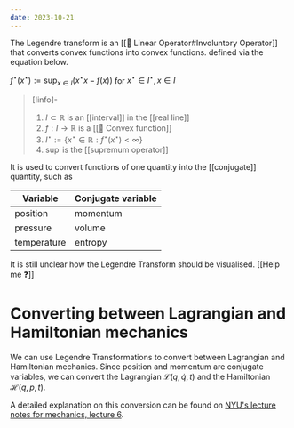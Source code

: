 ```yaml
---
date: 2023-10-21
---
```

The Legendre transform is an [[📘 Linear Operator#Involuntory Operator]] that converts convex functions into convex functions. defined via the equation below.

$f^\star(x^\star) := \sup_{x \in I} (x^\star x - f(x))$ for $x^\star \in I^\star , x \in I$

>[!info]-
> 1. $I \subset \mathbb{R}$ is an [[interval]] in the [[real line]]
> 2. $f : I \rightarrow \mathbb{R}$ is a [[📘 Convex function]]
> 3. $I^\star := \{ x^\star \in \mathbb{R} : f^\star(x^\star) < \infty \}$
> 4. $\sup$ is the [[supremum operator]]

It is used to convert functions of one quantity into the [[conjugate]] quantity, such as

| Variable | Conjugate variable |
| ---- | ---- |
| position | momentum |
| pressure | volume |
| temperature | entropy |
 
It is still unclear how the Legendre Transform should be visualised. [[Help me ❓]]

# Converting between Lagrangian and Hamiltonian mechanics

We can use Legendre Transformations to convert between Lagrangian and Hamiltonian mechanics. Since position and momentum are conjugate variables, we can convert the Lagrangian $\mathscr{L}(q,\dot q, t)$ and the Hamiltonian $\mathscr{H}(q,p,t)$.

A detailed explanation on this conversion can be found on [NYU's lecture notes for mechanics, lecture 6](https://math.nyu.edu/~cerfon/mechanics_notes/Lecture_6.pdf).
